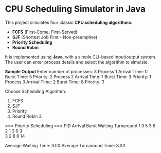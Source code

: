 # CPU Scheduling Simulator in Java

This project simulates four classic **CPU scheduling algorithms**:

- **FCFS** (First-Come, First-Served)
- **SJF** (Shortest Job First - Non-preemptive)
- **Priority Scheduling**
- **Round Robin**

It is implemented using **Java**, with a simple CLI-based input/output system. The user can enter process details and select the algorithm to simulate.

**Sample Output**
Enter number of processes: 3
Process 1
Arrival Time: 0
Burst Time: 5
Priority: 2
Process 2
Arrival Time: 1
Burst Time: 3
Priority: 1
Process 3
Arrival Time: 2
Burst Time: 8
Priority: 3

Choose Scheduling Algorithm:
1. FCFS
2. SJF
3. Priority
4. Round Robin
3

=== Priority Scheduling ===
PID   Arrival      Burst      Waiting    Turnaround 
1     0            5          3          8         
2     1            3          0          3         
3     2            8          6          14        

Average Waiting Time: 3.00
Average Turnaround Time: 8.33

